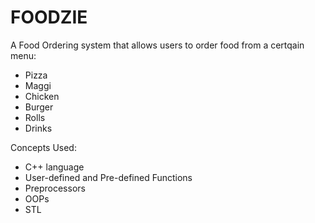 # FOODZIE
A Food Ordering system that allows users to order food from a certqain menu:

- Pizza
- Maggi
- Chicken
- Burger
- Rolls
- Drinks

Concepts Used:

- C++ language
- User-defined and Pre-defined Functions
- Preprocessors
- OOPs
- STL 
